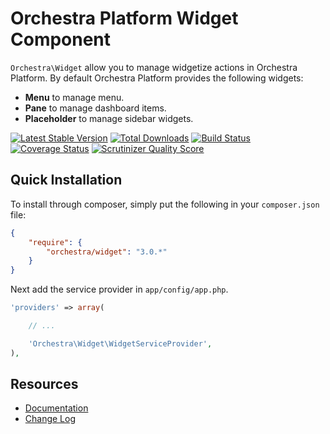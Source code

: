 Orchestra Platform Widget Component
==============

`Orchestra\Widget` allow you to manage widgetize actions in Orchestra Platform. By default Orchestra Platform provides the following widgets:

* **Menu** to manage menu.
* **Pane** to manage dashboard items.
* **Placeholder** to manage sidebar widgets.

[![Latest Stable Version](https://poser.pugx.org/orchestra/widget/v/stable.png)](https://packagist.org/packages/orchestra/widget)
[![Total Downloads](https://poser.pugx.org/orchestra/widget/downloads.png)](https://packagist.org/packages/orchestra/widget)
[![Build Status](https://travis-ci.org/orchestral/widget.svg?branch=master)](https://travis-ci.org/orchestral/widget)
[![Coverage Status](https://coveralls.io/repos/orchestral/widget/badge.png?branch=master)](https://coveralls.io/r/orchestral/widget?branch=master)
[![Scrutinizer Quality Score](https://scrutinizer-ci.com/g/orchestral/widget/badges/quality-score.png?b=master)](https://scrutinizer-ci.com/g/orchestral/widget/)

## Quick Installation

To install through composer, simply put the following in your `composer.json` file:

```json
{
	"require": {
		"orchestra/widget": "3.0.*"
	}
}
```

Next add the service provider in `app/config/app.php`.

```php
'providers' => array(

	// ...

	'Orchestra\Widget\WidgetServiceProvider',
),
```

## Resources

* [Documentation](http://orchestraplatform.com/docs/latest/components/widget)
* [Change Log](http://orchestraplatform.com/docs/latest/components/widget/changes#v3-0)
